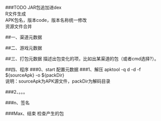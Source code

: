 ###TODO
JAR包追加进dex  
R文件生成  
APK包名，版本code，版本名称统一修改  
资源文件合并

##一、渠道元数据

##二、游戏元数据

##三、打包元数据
描述出包变化的项，比如出某渠道的包（或者cmd选择?）。

##四、程序
###0、start
配置元数据
###1、解压
apktool -q d -d -f ${sourceApk} -o ${packDir}  
说明：sourceApk为APK源文件，packDir为解码目录

###2、。。。

###n、签名

###Max、结束
检查产生的包

